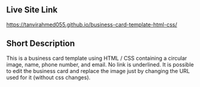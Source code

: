 ## Live Site Link

<https://tanvirahmed055.github.io/business-card-template-html-css/>


## Short Description

This is a business card template using HTML / CSS containing a circular image, name, phone number, and email. No link is underlined. It is possible to edit the business card and replace the image just by changing the URL used for it (without css changes).

